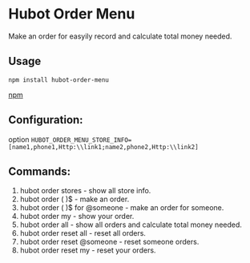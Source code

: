 # Hubot Order Menu

Make an order for easyily record and calculate total money needed.

## Usage
`npm install hubot-order-menu`

[npm](https://www.npmjs.com/package/hubot-order-menu)

## Configuration:
 option
 `HUBOT_ORDER_MENU_STORE_INFO=[name1,phone1,Http:\\link1;name2,phone2,Http:\\link2]`

## Commands:
1.	hubot order stores - show all store info.
2.	hubot order <category> (<note> )$<money> - make an order.
3.	hubot order <category> (<note> )$<money> for @someone - make an order for someone.
4.	hubot order my - show your order.
5.	hubot order all - show all orders and calculate total money needed.
6.	hubot order reset all - reset all orders.
7.	hubot order reset @someone - reset someone orders.
8.	hubot order reset my - reset your orders.